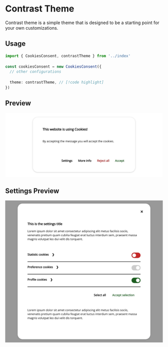 # Contrast Theme

Contrast theme is a simple theme that is designed to be a starting point for your own customizations.

## Usage

```typescript
import { CookiesConsent, contrastTheme } from '../index'

const cookiesConsent = new CookiesConsent({
  // other configurations

  theme: contrastTheme, // [!code highlight]
})
```

## Preview

![Contrast Theme](../assets/images/themes/cc-theme-contrast.jpeg)

## Settings Preview

![Contrast Theme Settings](../assets/images/themes/cc-theme-contrast-settings.jpeg)
